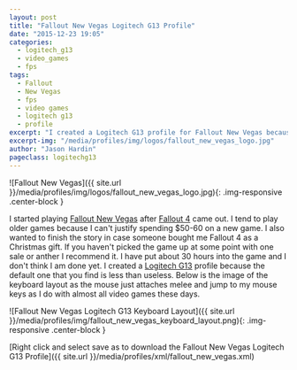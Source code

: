 ```yaml
---
layout: post
title: "Fallout New Vegas Logitech G13 Profile"
date: "2015-12-23 19:05"
categories:
  - logitech_g13
  - video_games
  - fps
tags:
  - Fallout
  - New Vegas
  - fps
  - video games
  - logitech g13
  - profile
excerpt: "I created a Logitech G13 profile for Fallout New Vegas because the default one wasn't very good."
excerpt-img: "/media/profiles/img/logos/fallout_new_vegas_logo.jpg"
author: "Jason Hardin"
pageclass: logitechg13
---
```

![Fallout New Vegas]({{ site.url }}/media/profiles/img/logos/fallout_new_vegas_logo.jpg){: .img-responsive .center-block }

I started playing [Fallout New Vegas](http://store.steampowered.com/agecheck/app/22380/) after [Fallout 4](https://www.fallout4.com/) came out. I tend to play older games because I can't justify spending $50-60 on a new game. I also wanted to finish the story in case someone bought me Fallout 4 as a Christmas gift. If you haven't picked the game up at some point with one sale or anther I recommend it. I have put about 30 hours into the game and I don't think I am done yet. I created a  [Logitech G13](http://gaming.logitech.com/en-us/product/g13-advanced-gameboard) profile because the default one that you find is less than useless. Below is the image of the keyboard layout as the mouse just attaches melee and jump to my mouse keys as I do with almost all video games these days.

![Fallout New Vegas Logitech G13 Keyboard Layout]({{ site.url }}/media/profiles/img/fallout_new_vegas_keyboard_layout.png){: .img-responsive .center-block }

[Right click and select save as to download the Fallout New Vegas Logitech G13 Profile]({{ site.url }}/media/profiles/xml/fallout_new_vegas.xml)
